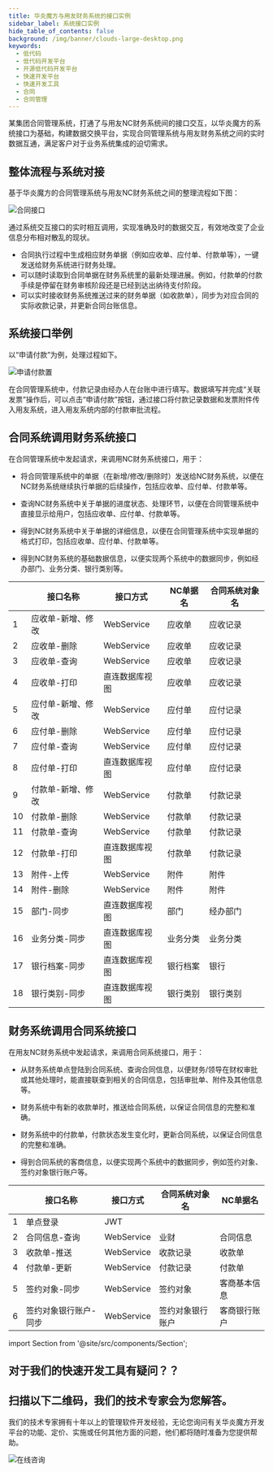 ```yaml
---
title: 华炎魔方与用友财务系统的接口实例
sidebar_label: 系统接口实例
hide_table_of_contents: false
background: /img/banner/clouds-large-desktop.png
keywords:
  - 低代码
  - 低代码开发平台
  - 开源低代码开发平台
  - 快速开发平台
  - 快速开发工具
  - 合同
  - 合同管理
---
```


某集团合同管理系统，打通了与用友NC财务系统间的接口交互，以华炎魔方的系统接口为基础，构建数据交换平台，实现合同管理系统与用友财务系统之间的实时数据互通，满足客户对于业务系统集成的迫切需求。

## 整体流程与系统对接

基于华炎魔方的合同管理系统与用友NC财务系统之间的整理流程如下图：

![合同接口](/assets/contract_nc.png)

通过系统交互接口的实时相互调用，实现准确及时的数据交互，有效地改变了企业信息分布相对散乱的现状。

- 合同执行过程中生成相应财务单据（例如应收单、应付单、付款单等），一键发送给财务系统进行财务处理。
- 可以随时读取到合同单据在财务系统里的最新处理进展。例如，付款单的付款手续是停留在财务审核阶段还是已经到达出纳待支付阶段。
- 可以实时接收财务系统推送过来的财务单据（如收款单），同步为对应合同的实际收款记录，并更新合同台账信息。

## 系统接口举例

以“申请付款”为例，处理过程如下。

![申请付款置](/assets/paybill_async.png)

在合同管理系统中，付款记录由经办人在台账中进行填写。数据填写并完成“关联发票”操作后，可以点击“申请付款”按钮，通过接口将付款记录数据和发票附件传入用友系统，进入用友系统内部的付款审批流程。

## 合同系统调用财务系统接口

在合同管理系统中发起请求，来调用NC财务系统接口，用于：

 - 将合同管理系统中的单据（在新增/修改/删除时）发送给NC财务系统，以便在NC财务系统继续执行单据的后续操作，包括应收单、应付单、付款单等。

 - 查询NC财务系统中关于单据的进度状态、处理环节，以便在合同管理系统中直接显示给用户，包括应收单、应付单、付款单等。

 - 得到NC财务系统中关于单据的详细信息，以便在合同管理系统中实现单据的格式打印，包括应收单、应付单、付款单等。

 - 得到NC财务系统的基础数据信息，以便实现两个系统中的数据同步，例如经办部门、业务分类、银行类别等。

<div style={{textAlign:'center'}}>

|  | 接口名称 | 接口方式 | NC单据名 | 合同系统对象名 |
| --- | --- | --- | --- | --- |
| 1 | 应收单-新增、修改 | WebService | 应收单 | 应收记录 |
| 2 | 应收单-删除 | WebService | 应收单 | 应收记录 |
| 3 | 应收单-查询 | WebService | 应收单 | 应收记录 |
| 4 | 应收单-打印 | 直连数据库视图 | 应收单 | 应收记录 |
| 5 | 应付单-新增、修改 | WebService | 应付单 | 应付记录 |
| 6 | 应付单-删除 | WebService | 应付单 | 应付记录 |
| 7 | 应付单-查询 | WebService | 应付单 | 应付记录 |
| 8 | 应付单-打印 | 直连数据库视图 | 应付单 | 应付记录 |
| 9 | 付款单-新增、修改 | WebService | 付款单 | 付款记录 |
| 10 | 付款单-删除 | WebService | 付款单 | 付款记录 |
| 11 | 付款单-查询 | WebService | 付款单 | 付款记录 |
| 12 | 付款单-打印 | 直连数据库视图 | 付款单 | 付款记录 |
| 13 | 附件-上传 | WebService | 附件 | 附件 |
| 14 | 附件-删除 | WebService | 附件 | 附件 |
| 15 | 部门-同步 | 直连数据库视图 | 部门 | 经办部门 |
| 16 | 业务分类-同步 | 直连数据库视图 | 业务分类 | 业务分类 |
| 17 | 银行档案-同步 | 直连数据库视图 | 银行档案 | 银行 |
| 18 | 银行类别-同步 | 直连数据库视图 | 银行类别 | 银行类别 |

</div>

## 财务系统调用合同系统接口

在用友NC财务系统中发起请求，来调用合同系统接口，用于：

 - 从财务系统单点登陆到合同系统、查询合同信息，以便财务/领导在财权审批或其他处理时，能直接联查到相关的合同信息，包括审批单、附件及其他信息等。

 - 财务系统中有新的收款单时，推送给合同系统，以保证合同信息的完整和准确。

 - 财务系统中的付款单，付款状态发生变化时，更新合同系统，以保证合同信息的完整和准确。

 - 得到合同系统的客商信息，以便实现两个系统中的数据同步，例如签约对象、签约对象银行账户等。

<div style={{textAlign:'center'}}>

|  | 接口名称 | 接口方式 | 合同系统对象名 | NC单据名 |
|--- | --- | --- | ---| ---|
| 1 | 单点登录 | JWT |  |  |
| 2 | 合同信息-查询 | WebService | 业财 | 合同信息 |
| 3 | 收款单-推送 | WebService | 收款记录 | 收款单 |
| 4 | 付款单-更新 | WebService | 付款记录 | 付款单 |
| 5 | 签约对象-同步 | WebService | 签约对象 | 客商基本信息 |
| 6 | 签约对象银行账户-同步 | WebService | 签约对象银行账户 | 客商银行账户 |

</div>



import Section from '@site/src/components/Section';

<Section background="#215ca0" padding="50">
<div style={{color:"#FFFFFF"}}>

# 对于我们的快速开发工具有疑问？？
# 扫描以下二维码，我们的技术专家会为您解答。

我们的技术专家拥有十年以上的管理软件开发经验，无论您询问有关华炎魔方开发平台的功能、定价、实施或任何其他方面的问题，他们都将随时准备为您提供帮助。

![在线咨询](/assets/contact_by_weixin.png)

</div>
</Section>